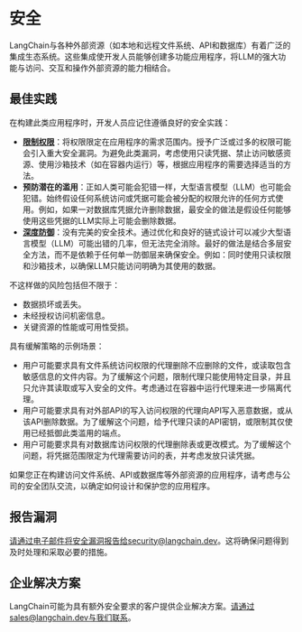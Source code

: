 # 安全

LangChain与各种外部资源（如本地和远程文件系统、API和数据库）有着广泛的集成生态系统。这些集成使开发人员能够创建多功能应用程序，将LLM的强大功能与访问、交互和操作外部资源的能力相结合。

## 最佳实践

在构建此类应用程序时，开发人员应记住遵循良好的安全实践：

* [**限制权限**](https://en.wikipedia.org/wiki/Principle_of_least_privilege)：将权限限定在应用程序的需求范围内。授予广泛或过多的权限可能会引入重大安全漏洞。为避免此类漏洞，考虑使用只读凭据、禁止访问敏感资源、使用沙箱技术（如在容器内运行）等，根据应用程序的需要选择适当的方法。
* **预防潜在的滥用**：正如人类可能会犯错一样，大型语言模型（LLM）也可能会犯错。始终假设任何系统访问或凭据可能会被分配的权限允许的任何方式使用。例如，如果一对数据库凭据允许删除数据，最安全的做法是假设任何能够使用这些凭据的LLM实际上可能会删除数据。
* [**深度防御**](https://en.wikipedia.org/wiki/Defense_in_depth_(computing))：没有完美的安全技术。通过优化和良好的链式设计可以减少大型语言模型（LLM）可能出错的几率，但无法完全消除。最好的做法是结合多层安全方法，而不是依赖于任何单一防御层来确保安全。例如：同时使用只读权限和沙箱技术，以确保LLM只能访问明确为其使用的数据。

不这样做的风险包括但不限于：
* 数据损坏或丢失。
* 未经授权访问机密信息。
* 关键资源的性能或可用性受损。

具有缓解策略的示例场景：

* 用户可能要求具有文件系统访问权限的代理删除不应删除的文件，或读取包含敏感信息的文件内容。为了缓解这个问题，限制代理只能使用特定目录，并且只允许其读取或写入安全的文件。考虑通过在容器中运行代理来进一步隔离代理。
* 用户可能要求具有对外部API的写入访问权限的代理向API写入恶意数据，或从该API删除数据。为了缓解这个问题，给予代理只读的API密钥，或限制其仅使用已经抵御此类滥用的端点。
* 用户可能要求具有对数据库访问权限的代理删除表或更改模式。为了缓解这个问题，将凭据范围限定为代理需要访问的表，并考虑发放只读凭据。

如果您正在构建访问文件系统、API或数据库等外部资源的应用程序，请考虑与公司的安全团队交流，以确定如何设计和保护您的应用程序。

## 报告漏洞

请通过电子邮件将安全漏洞报告给security@langchain.dev。这将确保问题得到及时处理和采取必要的措施。

## 企业解决方案

LangChain可能为具有额外安全要求的客户提供企业解决方案。请通过sales@langchain.dev与我们联系。
